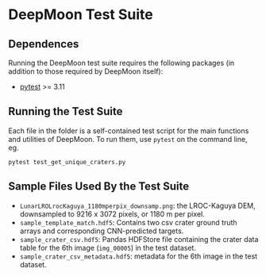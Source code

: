 # DeepMoon Test Suite

## Dependences

Running the DeepMoon test suite requires the following packages (in addition to
those required by DeepMoon itself):

- [pytest](https://pypi.python.org/pypi/pytest) >= 3.11

## Running the Test Suite

Each file in the folder is a self-contained test script for the main functions
and utilities of DeepMoon.  To run them, use `pytest` on the command line, eg.

```
pytest test_get_unique_craters.py
```

## Sample Files Used By the Test Suite

- `LunarLROLrocKaguya_1180mperpix_downsamp.png`: the LROC-Kaguya DEM,
downsampled to 9216 x 3072 pixels, or 1180 m per pixel.
- `sample_template_match.hdf5`: Contains two csv crater ground truth arrays 
and corresponding CNN-predicted targets. 
- `sample_crater_csv.hdf5`: Pandas HDFStore file containing the crater
data table for the 6th image (`img_00005`) in the test dataset.
- `sample_crater_csv_metadata.hdf5`: metadata for the 6th image in the test
dataset.
